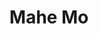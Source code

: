 ---
layout: post
layout: main
title: Mahe Mo
categories: [erfan_tahmasbi]
file: /assets/music/erfan_tahmasbi-mahe-mo.mp3
---